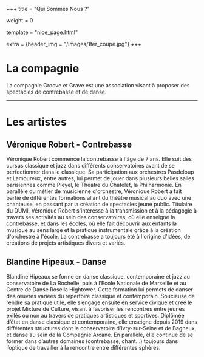 +++
title = "Qui Sommes Nous ?"

weight = 0

template = "nice_page.html"

extra = {header_img = "/images/1ter_coupe.jpg"}
+++

# La compagnie

La compagnie Groove et Grave est une association visant à proposer des spectacles de contrebasse et de danse. 


***
# Les artistes

## Véronique Robert - Contrebasse

Véronique Robert commence la contrebasse à l'âge de 7 ans. Elle suit des cursus classique et jazz dans différents conservatoires avant de se perfectionner dans le classique. Sa participation aux orchestres Pasdeloup et Lamoureux, entre autres, lui permet de jouer dans plusieurs belles salles parisiennes comme Pleyel, le Théâtre du Châtelet, la Philharmonie. En parallèle du métier de musicienne d'orchestre, Véronique Robert a fait partie de différentes formations allant du théâtre musical au duo avec une chanteuse, en passant par la création de spectacles jeune public. 
Titulaire du DUMI, Véronique Robert s'intéresse à la transmission et à la pédagogie à travers ses activités au sein des conservatoires, où elle enseigne la contrebasse, et dans les écoles, où elle fait découvrir aux enfants la musique au sens large et la pratique instrumentale grâce à la création d'orchestre à l'école. La contrebasse a toujours été à l'origine d'idées, de créations de projets artistiques divers et variés.


## Blandine Hipeaux - Danse

Blandine Hipeaux se forme en danse classique, contemporaine et jazz au conservatoire de La Rochelle, puis à l’Ecole Nationale de Marseille et au Centre de Danse Rosella Hightower. Cette formation lui permets de danser des œuvres variées du répertoire classique et contemporain.
Soucieuse de rendre sa pratique utile, elle s’engage ensuite en service civique et créé le projet Mixture de Culture, visant à favoriser les rencontres entre jeunes exilés ou non au travers de pratiques artistiques et sportives. 
Diplômée d’état en danse classique et contemporaine, elle enseigne depuis 2019 dans différentes  structures dont le conservatoire d’Ivry-sur-Seine et de Bagneux, et danse au sein de la Compagnie Arcane.
En parallèle, elle continue de se former dans d’autres domaines (contrebasse, chant...) toujours dans l’optique de travailler à la rencontre entre différentes sphères.


